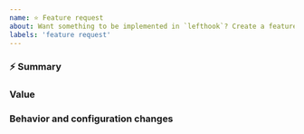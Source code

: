 ```yaml
---
name: ⭐ Feature request
about: Want something to be implemented in `lefthook`? Create a feature request! If you are not sure, or just have an idea, please `Discuss an idea` instead.
labels: 'feature request'
---
```


### :zap: Summary

<!-- A brief summary of a feature. -->

### Value

<!-- A few words about what problem it is solving or how it makes life easier. -->

### Behavior and configuration changes

<!-- What should be changed in current behavior/configuration? -->
